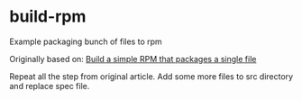 # build-rpm
Example packaging bunch of files to rpm

Originally based on:
[Build a simple RPM that packages a single file](https://sites.google.com/site/syscookbook/rhel/rhel-rpm-build)

Repeat all the step from original article. Add some more files to src directory and replace spec file.

